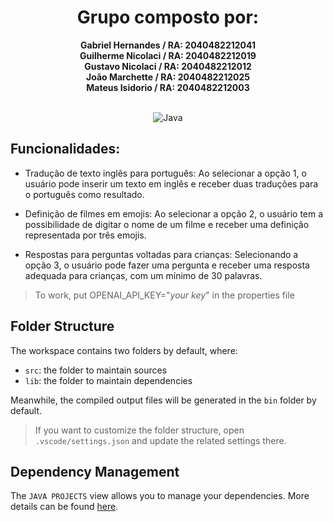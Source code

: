 <h1 align="center">Grupo composto por: </h1>

<p align="center">
  <b>
  Gabriel Hernandes / RA: 2040482212041 <br>
  Guilherme Nicolaci / RA: 2040482212019 <br>
  Gustavo Nicolaci / RA: 2040482212012 <br>
  João Marchette / RA: 2040482212025 <br>
  Mateus Isidorio / RA: 2040482212003 <br>
  </b><br>
  
<p align="center">
        <img src="https://img.shields.io/badge/java-%231C1C1C.svg?style=for-the-badge&logo=openjdk&logoColor=white" alt="Java">
</p>

## Funcionalidades:

- Tradução de texto inglês para português:
Ao selecionar a opção 1, o usuário pode inserir um texto em inglês e receber duas traduções para o português como resultado. <br>

- Definição de filmes em emojis:
Ao selecionar a opção 2, o usuário tem a possibilidade de digitar o nome de um filme e receber uma definição representada por três emojis.

- Respostas para perguntas voltadas para crianças:
Selecionando a opção 3, o usuário pode fazer uma pergunta e receber uma resposta adequada para crianças, com um mínimo de 30 palavras.

> To work, put OPENAI_API_KEY="*your key*" in the properties file

## Folder Structure

The workspace contains two folders by default, where:

- `src`: the folder to maintain sources
- `lib`: the folder to maintain dependencies

Meanwhile, the compiled output files will be generated in the `bin` folder by default.

> If you want to customize the folder structure, open `.vscode/settings.json` and update the related settings there.

## Dependency Management

The `JAVA PROJECTS` view allows you to manage your dependencies. More details can be found [here](https://github.com/microsoft/vscode-java-dependency#manage-dependencies).
